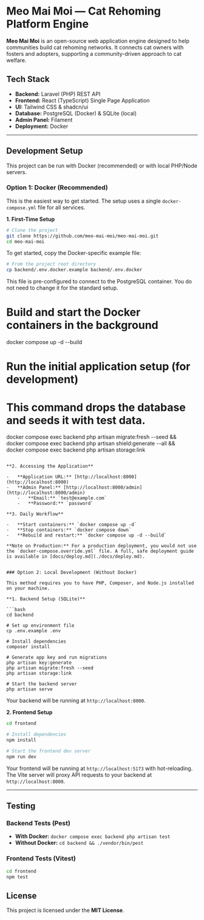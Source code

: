 # Meo Mai Moi — Cat Rehoming Platform Engine

**Meo Mai Moi** is an open-source web application engine designed to help communities build cat rehoming networks. It connects cat owners with fosters and adopters, supporting a community-driven approach to cat welfare.

## Tech Stack

-	**Backend:** Laravel (PHP) REST API
-	**Frontend:** React (TypeScript) Single Page Application
-	**UI:** Tailwind CSS & shadcn/ui
-	**Database:** PostgreSQL (Docker) & SQLite (local)
-	**Admin Panel:** Filament
-	**Deployment:** Docker

---

## Development Setup

This project can be run with Docker (recommended) or with local PHP/Node servers.

### Option 1: Docker (Recommended)

This is the easiest way to get started. The setup uses a single `docker-compose.yml` file for all services.

**1. First-Time Setup**

```bash
# Clone the project
git clone https://github.com/meo-mai-moi/meo-mai-moi.git
cd meo-mai-moi
```
To get started, copy the Docker-specific example file:

```bash
# From the project root directory
cp backend/.env.docker.example backend/.env.docker
```
This file is pre-configured to connect to the PostgreSQL container. You do not need to change it for the standard setup.


# Build and start the Docker containers in the background
docker compose up -d --build

# Run the initial application setup (for development)
# This command drops the database and seeds it with test data.
docker compose exec backend php artisan migrate:fresh --seed && \
docker compose exec backend php artisan shield:generate --all && \
docker compose exec backend php artisan storage:link
```

**2. Accessing the Application**

-   **Application URL:** [http://localhost:8000](http://localhost:8000)
-   **Admin Panel:** [http://localhost:8000/admin](http://localhost:8000/admin)
    -   **Email:** `test@example.com`
    -   **Password:** `password`

**3. Daily Workflow**

-   **Start containers:** `docker compose up -d`
-   **Stop containers:** `docker compose down`
-   **Rebuild and restart:** `docker compose up -d --build`

**Note on Production:** For a production deployment, you would not use the `docker-compose.override.yml` file. A full, safe deployment guide is available in [docs/deploy.md](./docs/deploy.md).


### Option 2: Local Development (Without Docker)

This method requires you to have PHP, Composer, and Node.js installed on your machine.

**1. Backend Setup (SQLite)**

```bash
cd backend

# Set up environment file
cp .env.example .env

# Install dependencies
composer install

# Generate app key and run migrations
php artisan key:generate
php artisan migrate:fresh --seed
php artisan storage:link

# Start the backend server
php artisan serve
```
Your backend will be running at `http://localhost:8000`.

**2. Frontend Setup**

```bash
cd frontend

# Install dependencies
npm install

# Start the frontend dev server
npm run dev
```
Your frontend will be running at `http://localhost:5173` with hot-reloading. The Vite server will proxy API requests to your backend at `http://localhost:8000`.

---

## Testing

### Backend Tests (Pest)

-	**With Docker:** `docker compose exec backend php artisan test`
-	**Without Docker:** `cd backend && ./vendor/bin/pest`

### Frontend Tests (Vitest)

```bash
cd frontend
npm test
```

## License

This project is licensed under the **MIT License**.
